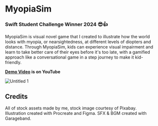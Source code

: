 # MyopiaSim
### Swift Student Challenge Winner 2024 😎👍
MyopiaSim is visual novel game that I created to illustrate how the world looks with myopia, or nearsightedness, at different levels of diopters and distance. 
Through MyopiaSim, kids can experience visual impairment and learn to take better care of their eyes before it's too late, with a gamified approach like a conversational game in a step journey to make it kid-friendly.

**[Demo Video](https://youtu.be/sHBY8pKAU_g) is on YouTube**

![Untitled 1](https://user-images.githubusercontent.com/57298155/233409352-db6ad4fa-307f-43fb-b920-8f48c322c789.png)


## Credits

All of stock assets made by me, stock image courtesy of Pixabay.
Illustration created with Procreate and Figma.
SFX & BGM created with Garageband.
